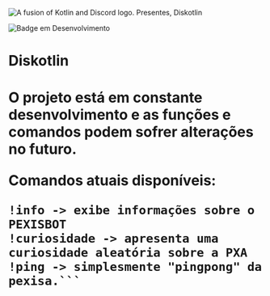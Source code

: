 ![A fusion of Kotlin and Discord logo. Presentes, Diskotlin](https://user-images.githubusercontent.com/111362734/230742479-3ea08ea1-2e3c-46ac-a301-f5579709be77.png)

![Badge em Desenvolvimento](http://img.shields.io/static/v1?label=STATUS&message=EM%20DESENVOLVIMENTO&color=GREEN&style=for-the-badge)

<h1>
 Diskotlin
<h1>


<p>

O projeto está em constante desenvolvimento e as funções e comandos podem sofrer alterações no futuro.

Comandos atuais disponíveis:
<p>


```
!info -> exibe informações sobre o PEXISBOT
!curiosidade -> apresenta uma curiosidade aleatória sobre a PXA 
!ping -> simplesmente "pingpong" da pexisa.```
